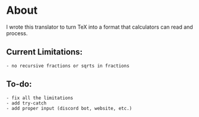 # About
I wrote this translator to turn TeX into a format that calculators can read and process.

## Current Limitations:

    - no recursive fractions or sqrts in fractions


## To-do:
    - fix all the limitations
    - add try-catch
    - add proper input (discord bot, website, etc.)